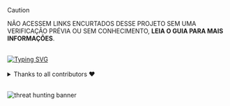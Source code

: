 > [!CAUTION]
> NÃO ACESSEM LINKS ENCURTADOS DESSE PROJETO SEM UMA VERIFICAÇÃO PRÉVIA OU SEM CONHECIMENTO, **LEIA O GUIA PARA MAIS INFORMAÇÕES**.
<br>
<a href="../../wiki"><img src="https://readme-typing-svg.demolab.com?font=Fira+Code&weight=500&size=22&duration=999&pause=3000&color=57F287&multiline=true&random=false&width=460&lines=%E2%9E%A4+CLIQUE+AQUI++PARA+ACESSAR+O+GUIA" alt="Typing SVG" /></a>
<br><br>

<details><summary>Thanks to all contributors ❤
</summary>
<br>
<a href = "https://github.com/ravenastar-js/shortlinks-scams/graphs/contributors">
   <img src = "https://contrib.rocks/image?repo=ravenastar-js/shortlinks-scams"/>
 </a>
</details>
<br>

![threat hunting banner](https://i.imgur.com/nEjoL90.jpg)
